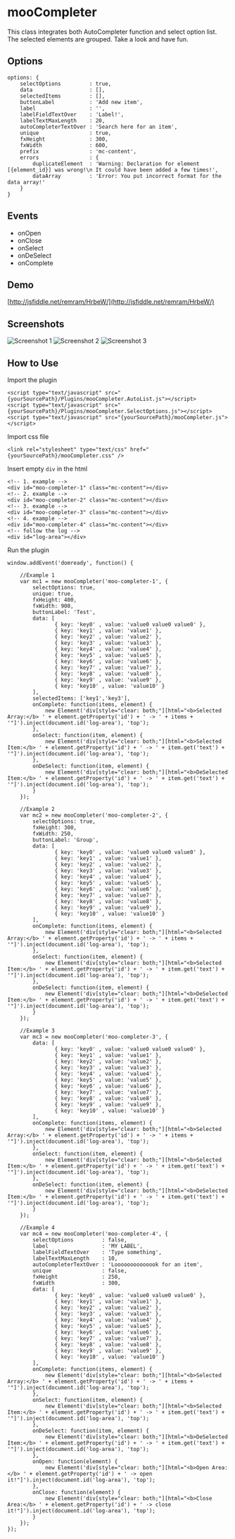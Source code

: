 mooCompleter
============

This class integrates both AutoCompleter function and select option list. The selected elements are grouped. Take a look and have fun.

Options
-------

	options: {
		selectOptions         : true,
		data                  : [],
		selectedItems         : [],
		buttonLabel           : 'Add new item',
		label                 : '',
		labelFieldTextOver    : 'Label!',
		labelTextMaxLength    : 20,
		autoCompleterTextOver : 'Search here for an item',
		unique                : true,
		fxHeight              : 300,
		fxWidth               : 600,
		prefix                : 'mc-content',
		errors                : {
			duplicateElement  : 'Warning: Declaration for element [{element_id}] was wrong!\n It could have been added a few times!',
			dataArray         : 'Error: You put incorrect format for the data array!'
		}
	}
	
Events
------

- onOpen
- onClose
- onSelect
- onDeSelect
- onComplete

Demo
----

[http://jsfiddle.net/remram/HrbeW/](http://jsfiddle.net/remram/HrbeW/)


Screenshots
-----------

![Screenshot 1](http://www.baghdad.ch/images/mootools/moocompleter/mc01.png)
![Screenshot 2](http://www.baghdad.ch/images/mootools/moocompleter/mc02.png)
![Screenshot 3](http://www.baghdad.ch/images/mootools/moocompleter/mc03.png)


How to Use
----------

Import the plugin

    <script type="text/javascript" src="{yourSourcePath}/Plugins/mooCompleter.AutoList.js"></script>
    <script type="text/javascript" src="{yourSourcePath}/Plugins/mooCompleter.SelectOptions.js"></script>
    <script type="text/javascript" src="{yourSourcePath}/mooCompleter.js"></script>
    
Import css file

	<link rel="stylesheet" type="text/css" href="{yourSourcePath}/mooCompleter.css" />
    
Insert empty `div` in the html

	<!-- 1. example -->
    <div id="moo-completer-1" class="mc-content"></div>
    <!-- 2. example -->
	<div id="moo-completer-2" class="mc-content"></div>
	<!-- 3. example -->
	<div id="moo-completer-3" class="mc-content"></div>
	<!-- 4. example -->
	<div id="moo-completer-4" class="mc-content"></div>
	<!-- follow the log -->
	<div id="log-area"></div>
    

Run the plugin

	window.addEvent('domready', function() {
		
		//Example 1
		var mc1 = new mooCompleter('moo-completer-1', {
			selectOptions: true,
			unique: true,
			fxHeight: 400,
			fxWidth: 900,
			buttonLabel: 'Test',
			data: [
			       { key: 'key0' , value: 'value0 value0 value0' },
			       { key: 'key1' , value: 'value1' },
			       { key: 'key2' , value: 'value2' },
			       { key: 'key3' , value: 'value3' },
			       { key: 'key4' , value: 'value4' },
			       { key: 'key5' , value: 'value5' },
			       { key: 'key6' , value: 'value6' },
			       { key: 'key7' , value: 'value7' },
			       { key: 'key8' , value: 'value8' },
			       { key: 'key9' , value: 'value9' },
			       { key: 'key10' , value: 'value10' }
			],
			selectedItems: ['key1','key3'],
			onComplete: function(items, element) {
				new Element('div[style="clear: both;"][html="<b>Selected Array:</b> ' + element.getProperty('id') + ' -> ' + items + '"]').inject(document.id('log-area'), 'top');
			},
			onSelect: function(item, element) {
				new Element('div[style="clear: both;"][html="<b>Selected Item:</b> ' + element.getProperty('id') + ' -> ' + item.get('text') + '"]').inject(document.id('log-area'), 'top');
			},
			onDeSelect: function(item, element) {
				new Element('div[style="clear: both;"][html="<b>DeSelected Item:</b> ' + element.getProperty('id') + ' -> ' + item.get('text') + '"]').inject(document.id('log-area'), 'top');
			}
		});
	
		//Example 2 
		var mc2 = new mooCompleter('moo-completer-2', {
			selectOptions: true,
			fxHeight: 300,
			fxWidth: 250,
			buttonLabel: 'Group',
			data: [
			       { key: 'key0' , value: 'value0 value0 value0' },
			       { key: 'key1' , value: 'value1' },
			       { key: 'key2' , value: 'value2' },
			       { key: 'key3' , value: 'value3' },
			       { key: 'key4' , value: 'value4' },
			       { key: 'key5' , value: 'value5' },
			       { key: 'key6' , value: 'value6' },
			       { key: 'key7' , value: 'value7' },
			       { key: 'key8' , value: 'value8' },
			       { key: 'key9' , value: 'value9' },
			       { key: 'key10' , value: 'value10' }
			],
			onComplete: function(items, element) {
				new Element('div[style="clear: both;"][html="<b>Selected Array:</b> ' + element.getProperty('id') + ' -> ' + items + '"]').inject(document.id('log-area'), 'top');
			},
			onSelect: function(item, element) {
				new Element('div[style="clear: both;"][html="<b>Selected Item:</b> ' + element.getProperty('id') + ' -> ' + item.get('text') + '"]').inject(document.id('log-area'), 'top');
			},
			onDeSelect: function(item, element) {
				new Element('div[style="clear: both;"][html="<b>DeSelected Item:</b> ' + element.getProperty('id') + ' -> ' + item.get('text') + '"]').inject(document.id('log-area'), 'top');
			}
		});
		
		//Example 3 
		var mc3 = new mooCompleter('moo-completer-3', {
			data: [
			       { key: 'key0' , value: 'value0 value0 value0' },
			       { key: 'key1' , value: 'value1' },
			       { key: 'key2' , value: 'value2' },
			       { key: 'key3' , value: 'value3' },
			       { key: 'key4' , value: 'value4' },
			       { key: 'key5' , value: 'value5' },
			       { key: 'key6' , value: 'value6' },
			       { key: 'key7' , value: 'value7' },
			       { key: 'key8' , value: 'value8' },
			       { key: 'key9' , value: 'value9' },
			       { key: 'key10' , value: 'value10' }
			],
			onComplete: function(items, element) {
				new Element('div[style="clear: both;"][html="<b>Selected Array:</b> ' + element.getProperty('id') + ' -> ' + items + '"]').inject(document.id('log-area'), 'top');
			},
			onSelect: function(item, element) {
				new Element('div[style="clear: both;"][html="<b>Selected Item:</b> ' + element.getProperty('id') + ' -> ' + item.get('text') + '"]').inject(document.id('log-area'), 'top');
			},
			onDeSelect: function(item, element) {
				new Element('div[style="clear: both;"][html="<b>DeSelected Item:</b> ' + element.getProperty('id') + ' -> ' + item.get('text') + '"]').inject(document.id('log-area'), 'top');
			}
		});
		
		//Example 4 
		var mc4 = new mooCompleter('moo-completer-4', {
			selectOptions         : false,
			label                 : 'MY LABEL',
			labelFieldTextOver    : 'Type something',
			labelTextMaxLength    : 10,
			autoCompleterTextOver : 'Loooooooooooook for an item',
			unique                : false,
			fxHeight              : 250,
			fxWidth               : 300,
			data: [
			       { key: 'key0' , value: 'value0 value0 value0' },
			       { key: 'key1' , value: 'value1' },
			       { key: 'key2' , value: 'value2' },
			       { key: 'key3' , value: 'value3' },
			       { key: 'key4' , value: 'value4' },
			       { key: 'key5' , value: 'value5' },
			       { key: 'key6' , value: 'value6' },
			       { key: 'key7' , value: 'value7' },
			       { key: 'key8' , value: 'value8' },
			       { key: 'key9' , value: 'value9' },
			       { key: 'key10' , value: 'value10' }
			],
			onComplete: function(items, element) {
				new Element('div[style="clear: both;"][html="<b>Selected Array:</b> ' + element.getProperty('id') + ' -> ' + items + '"]').inject(document.id('log-area'), 'top');
			},
			onSelect: function(item, element) {
				new Element('div[style="clear: both;"][html="<b>Selected Item:</b> ' + element.getProperty('id') + ' -> ' + item.get('text') + '"]').inject(document.id('log-area'), 'top');
			},
			onDeSelect: function(item, element) {
				new Element('div[style="clear: both;"][html="<b>DeSelected Item:</b> ' + element.getProperty('id') + ' -> ' + item.get('text') + '"]').inject(document.id('log-area'), 'top');
			},
			onOpen: function(element) {
				new Element('div[style="clear: both;"][html="<b>Open Area:</b> ' + element.getProperty('id') + ' -> open it!"]').inject(document.id('log-area'), 'top');
			},
			onClose: function(element) {
				new Element('div[style="clear: both;"][html="<b>Close Area:</b> ' + element.getProperty('id') + ' -> close it!"]').inject(document.id('log-area'), 'top');
			}
		});
	});

